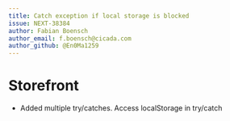 ```yaml
---
title: Catch exception if local storage is blocked
issue: NEXT-38384
author: Fabian Boensch
author_email: f.boensch@cicada.com
author_github: @En0Ma1259
---
```

# Storefront
* Added multiple try/catches. Access localStorage in try/catch

